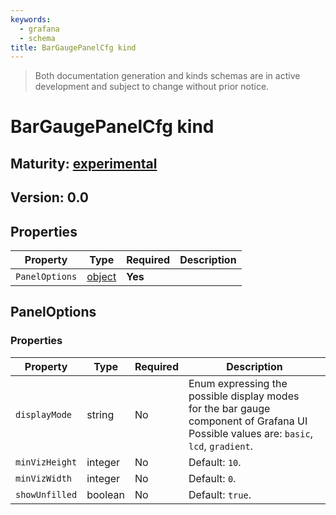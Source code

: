 ```yaml
---
keywords:
  - grafana
  - schema
title: BarGaugePanelCfg kind
---
```

> Both documentation generation and kinds schemas are in active development and subject to change without prior notice.

# BarGaugePanelCfg kind

## Maturity: [experimental](../../../maturity/#experimental)
## Version: 0.0

## Properties

| Property       | Type                    | Required | Description |
|----------------|-------------------------|----------|-------------|
| `PanelOptions` | [object](#paneloptions) | **Yes**  |             |

## PanelOptions

### Properties

| Property       | Type    | Required | Description                                                                                                                               |
|----------------|---------|----------|-------------------------------------------------------------------------------------------------------------------------------------------|
| `displayMode`  | string  | No       | Enum expressing the possible display modes<br/>for the bar gauge component of Grafana UI Possible values are: `basic`, `lcd`, `gradient`. |
| `minVizHeight` | integer | No       | Default: `10`.                                                                                                                            |
| `minVizWidth`  | integer | No       | Default: `0`.                                                                                                                             |
| `showUnfilled` | boolean | No       | Default: `true`.                                                                                                                          |


